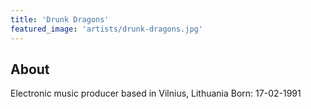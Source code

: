 ```yaml
---
title: 'Drunk Dragons'
featured_image: 'artists/drunk-dragons.jpg'
---
```


## About

Electronic music producer based in Vilnius, Lithuania
Born: 17-02-1991
